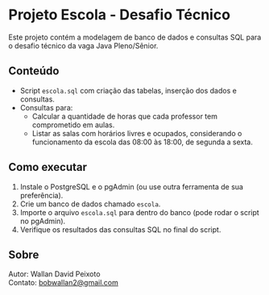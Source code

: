# Projeto Escola - Desafio Técnico

Este projeto contém a modelagem de banco de dados e consultas SQL para o desafio técnico da vaga Java Pleno/Sênior.

## Conteúdo

- Script `escola.sql` com criação das tabelas, inserção dos dados e consultas.
- Consultas para:
  - Calcular a quantidade de horas que cada professor tem comprometido em aulas.
  - Listar as salas com horários livres e ocupados, considerando o funcionamento da escola das 08:00 às 18:00, de segunda a sexta.

## Como executar

1. Instale o PostgreSQL e o pgAdmin (ou use outra ferramenta de sua preferência).
2. Crie um banco de dados chamado `escola`.
3. Importe o arquivo `escola.sql` para dentro do banco (pode rodar o script no pgAdmin).
4. Verifique os resultados das consultas SQL no final do script.

## Sobre

Autor: Wallan David Peixoto  
Contato: bobwallan2@gmail.com

